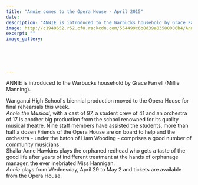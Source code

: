 ```yaml
---
title: "Annie comes to the Opera House - April 2015"
date: 
description: "ANNIE is introduced to the Warbucks household by Grace Farrell (Millie Manning), from a Wanganui Midweek article on 23/4/15..."
image: http://c1940652.r52.cf0.rackcdn.com/554499c6b8d39a03580000b4/Annie-Production-23.4.15.jpg
excerpt: ""
image_gallery:
    
    
    
    
    
---
```


<p><span>ANNIE is introduced to the Warbucks household by Grace Farrell (Millie Manning).</span></p>
<p><span><span>Wanganui High School's biennial production moved to the Opera House for final rehearsals this week.</span><br /><em>Annie the Musical</em><span>, with a cast of 97, a student crew of 41 and an orchestra of 17 is another big production from the school renowned for its quality musical theatre. Nine staff members have assisted the students, more than half a dozen Friends of the Opera House are on board to help and the orchestra - under the baton of Liam Wooding - comprises a good number of community musicians.</span><br /><span>Shaila-Anne Hawkins plays the orphaned redhead who gets a taste of the good life after years of indifferent treatment at the hands of orphanage manager, the ever inebriated Miss Hannigan.</span><br /><em>Annie</em><span>&nbsp;plays from Wednesday, April 29 to May 2 and tickets are available from the Opera House.</span></span></p>

